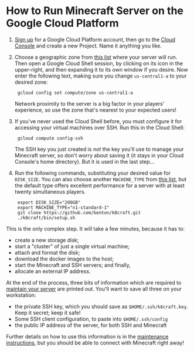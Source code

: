 How to Run Minecraft Server on the Google Cloud Platform
======

1. [Sign up][1] for a Google Cloud Platform account, then go to the [Cloud Console][2] and create a new Project. Name it anything you like.

2. Choose a geographic zone from [this list][3] where your server will run. Then open a Google Cloud Shell session, by clicking on its icon in the upper-right, and then expanding it to its own window if you desire. Now enter the following text, making sure you change `us-central1-a` to your desired zone:

        gcloud config set compute/zone us-central1-a

    Network proximity to the server is a big factor in your players' experience, so use the zone that's nearest to your expected users!

3. If you've never used the Cloud Shell before, you must configure it for accessing your virtual machines over SSH. Run this in the Cloud Shell:

        gcloud compute config-ssh

    The SSH key you just created is *not* the key you'll use to manage your Minecraft server, so don't worry about saving it (it stays in your Cloud Console's home directory). But it _is_ used in the last step...

4. Run the following commands, substituting your desired value for `DISK_SIZE`. You can also choose another `MACHINE_TYPE` from [this list][5], but the default type offers excellent performance for a server with at least twenty simultaneous players.

        export DISK_SIZE="200GB"
        export MACHINE_TYPE="n1-standard-1"
        git clone https://github.com/benton/k8craft.git
        ./k8craft/bin/setup.sh

  This is the only complex step. It will take a few minutes, because it has to:
  * create a new storage disk;
  * start a "cluster" of just a single virtual machine;
  * attach and format the disk;
  * download the docker images to the host;
  * start the Minecraft and SSH servers; and finally,
  * allocate an external IP address.

  At the end of the process, three bits of information which are required to [maintain your server][4] are printed out. You'll want to save all three on your workstation:

  * the private SSH key, which you should save as `$HOME/.ssh/k8craft.key`. Keep it secret; keep it safe!
  * Some SSH client configuration, to paste into `$HOME/.ssh/config`
  * the public IP address of the server, for both SSH and Minecraft

  Further details on how to use this information is in the [maintenance instructions][4], but you should be able to connect with Minecraft right away!


[1]:https://cloud.google.com/free-trial/
[2]:https://console.cloud.google.com/home/dashboard
[3]:https://cloud.google.com/compute/images/zones_diagram.svg
[4]:https://github.com/benton/k8craft/blob/master/doc/maintenance.md
[5]:https://cloud.google.com/compute/docs/machine-types
